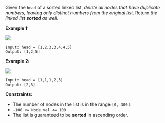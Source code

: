 Given the `head` of a sorted linked list, _delete all nodes that have
duplicate numbers, leaving only distinct numbers from the original list_.
Return _the linked list **sorted** as well_.



**Example 1:**

![](https://assets.leetcode.com/uploads/2021/01/04/linkedlist1.jpg)

    
    
    Input: head = [1,2,3,3,4,4,5]
    Output: [1,2,5]
    

**Example 2:**

![](https://assets.leetcode.com/uploads/2021/01/04/linkedlist2.jpg)

    
    
    Input: head = [1,1,1,2,3]
    Output: [2,3]
    



**Constraints:**

  * The number of nodes in the list is in the range `[0, 300]`.
  * `-100 <= Node.val <= 100`
  * The list is guaranteed to be **sorted** in ascending order.

